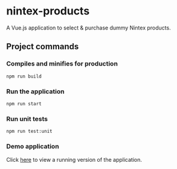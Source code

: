 # nintex-products

A Vue.js application to select & purchase dummy Nintex products.

## Project commands

### Compiles and minifies for production

```
npm run build
```

### Run the application

```
npm run start
```

### Run unit tests

```
npm run test:unit
```

### Demo application

Click [here](https://nintex-products.herokuapp.com/) to view a running version of the application.
